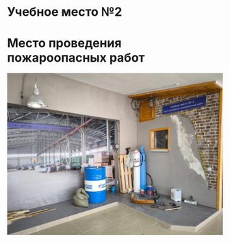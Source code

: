 # Учебное место №2
# Место проведения пожароопасных работ
![Что-то](IMG_8065.JPG "Место проведения пожароопасных работ")

